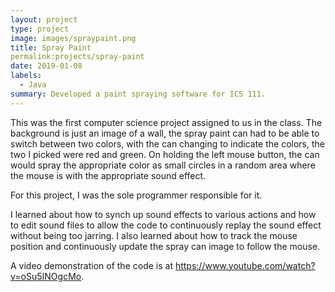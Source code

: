 ```yaml
---
layout: project
type: project
image: images/spraypaint.png
title: Spray Paint
permalink:projects/spray-paint
date: 2019-01-08
labels:
  - Java
summary: Developed a paint spraying software for ICS 111.
---
```


This was the first computer science project assigned to us in the class. The background is just an image of a wall, the spray paint can had to be able to switch between two colors, with the can changing to indicate the colors, the two I picked were red and green. On holding the left mouse button, the can would spray the appropriate color as small circles in a random area where the mouse is with the appropriate sound effect.

For this project, I was the sole programmer responsible for it.

I learned about how to synch up sound effects to various actions and how to edit sound files to allow the code to continuously replay the sound effect without being too jarring. I also learned about how to track the mouse position and continuously update the spray can image to follow the mouse.

A video demonstration of the code is at https://www.youtube.com/watch?v=oSu5INOgcMo.
